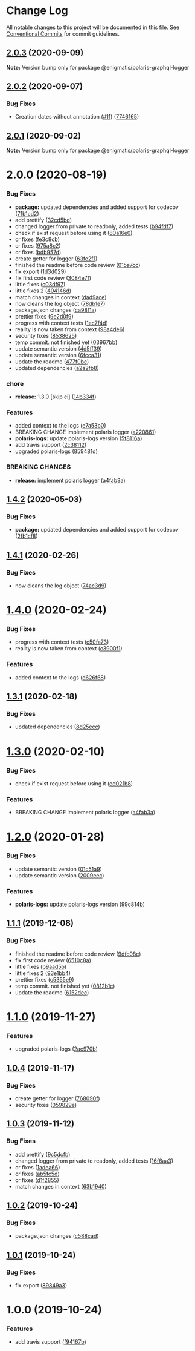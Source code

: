 # Change Log

All notable changes to this project will be documented in this file.
See [Conventional Commits](https://conventionalcommits.org) for commit guidelines.

## [2.0.3](https://github.com/Enigmatis/polaris-graphql-logger/compare/@enigmatis/polaris-graphql-logger@2.0.2...@enigmatis/polaris-graphql-logger@2.0.3) (2020-09-09)

**Note:** Version bump only for package @enigmatis/polaris-graphql-logger





## [2.0.2](https://github.com/Enigmatis/polaris-graphql-logger/compare/@enigmatis/polaris-graphql-logger@2.0.1...@enigmatis/polaris-graphql-logger@2.0.2) (2020-09-07)


### Bug Fixes

* Creation dates without annotation ([#11](https://github.com/Enigmatis/polaris-graphql-logger/issues/11)) ([7746165](https://github.com/Enigmatis/polaris-graphql-logger/commit/77461659786738b4f0b5acfb699574dad3bb8f2e))





## [2.0.1](https://github.com/Enigmatis/polaris-graphql-logger/compare/@enigmatis/polaris-graphql-logger@2.0.0...@enigmatis/polaris-graphql-logger@2.0.1) (2020-09-02)

**Note:** Version bump only for package @enigmatis/polaris-graphql-logger





# 2.0.0 (2020-08-19)


### Bug Fixes

* **package:** updated dependencies and added support for codecov ([71b1cd2](https://github.com/Enigmatis/polaris-graphql-logger/commit/71b1cd204cc196bcfcd8cd90208eb34c636e1051))
* add prettify ([32cd5bd](https://github.com/Enigmatis/polaris-graphql-logger/commit/32cd5bd98b66725e789939da00b7f6a20e49d916))
* changed logger from private to readonly, added tests ([b94fdf7](https://github.com/Enigmatis/polaris-graphql-logger/commit/b94fdf73f86fe6a850f6cb70183ff72e6608a48b))
* check if exist request before using it ([80a16e0](https://github.com/Enigmatis/polaris-graphql-logger/commit/80a16e0b9eba8309ae57b5d33afd8cee0bd07712))
* cr fixes ([fe3c8cb](https://github.com/Enigmatis/polaris-graphql-logger/commit/fe3c8cb2f4092d3975de612f07c4835b162a814e))
* cr fixes ([975a8c2](https://github.com/Enigmatis/polaris-graphql-logger/commit/975a8c2d5df577f62fa486bf29766dd9fee85c7e))
* cr fixes ([bdb957d](https://github.com/Enigmatis/polaris-graphql-logger/commit/bdb957d6bd10904227862e8b07694e7106971b35))
* create getter for logger ([63fe2f1](https://github.com/Enigmatis/polaris-graphql-logger/commit/63fe2f1f927ce92f970ce28a2185826e74755257))
* finished the readme before code review ([015a7cc](https://github.com/Enigmatis/polaris-graphql-logger/commit/015a7ccce5a59acf370d93d4657b990efbad8e36))
* fix export ([1d3d029](https://github.com/Enigmatis/polaris-graphql-logger/commit/1d3d0293ee500f8b25811e4554302feaba32a1cc))
* fix first code review ([3084e7f](https://github.com/Enigmatis/polaris-graphql-logger/commit/3084e7fdbd86069c660277881446e890b1d9ce43))
* little fixes ([c03df97](https://github.com/Enigmatis/polaris-graphql-logger/commit/c03df979eb70b1ad672b33db8e84b6f0d56ab461))
* little fixes 2 ([404146d](https://github.com/Enigmatis/polaris-graphql-logger/commit/404146d3286ba45a136d2acbb54e0ae6e783aecb))
* match changes in context ([dad9ace](https://github.com/Enigmatis/polaris-graphql-logger/commit/dad9aceb633d97c5dbb5641313716cc7fc30d99f))
* now cleans the log object ([78db1e7](https://github.com/Enigmatis/polaris-graphql-logger/commit/78db1e7f2f254901e62c1df19f32d3d49971a936))
* package.json changes ([ca98f1a](https://github.com/Enigmatis/polaris-graphql-logger/commit/ca98f1a0caf39188677e49b5614953e5c22601b6))
* prettier fixes ([9e2d0f9](https://github.com/Enigmatis/polaris-graphql-logger/commit/9e2d0f9f76fa173ab85126d3a5fa99fd568286a0))
* progress with context tests ([1ec7f4d](https://github.com/Enigmatis/polaris-graphql-logger/commit/1ec7f4deb0dd797d0ffc4df8f7f5dcc4f8c6aa5c))
* reality is now taken from context ([98a4de6](https://github.com/Enigmatis/polaris-graphql-logger/commit/98a4de601610e55349cf0fa992b5542b828481e5))
* security fixes ([8538625](https://github.com/Enigmatis/polaris-graphql-logger/commit/8538625df4716233adc5a0802d64277fce90896f))
* temp commit. not finished yet ([03967bb](https://github.com/Enigmatis/polaris-graphql-logger/commit/03967bb7ae54eecb00cc5a804177a6e9f36344c7))
* update semantic version ([4d5ff39](https://github.com/Enigmatis/polaris-graphql-logger/commit/4d5ff39e7c449a3ce81d462f2cfa1fad82d6bab1))
* update semantic version ([6fcca31](https://github.com/Enigmatis/polaris-graphql-logger/commit/6fcca31bcbc58dca4bd0676bdb0e669c05ec5f49))
* update the readme ([477f0bc](https://github.com/Enigmatis/polaris-graphql-logger/commit/477f0bc0d35556de80582e548c922b66ce75dd6c))
* updated dependencies ([a2a2fb8](https://github.com/Enigmatis/polaris-graphql-logger/commit/a2a2fb8132f896ca287167689631426dd10b7b7e))


### chore

* **release:** 1.3.0 [skip ci] ([14b334f](https://github.com/Enigmatis/polaris-graphql-logger/commit/14b334f2ea1fcae144d28ce6892e2a913c671871))


### Features

* added context to the logs ([e7a53b0](https://github.com/Enigmatis/polaris-graphql-logger/commit/e7a53b04bb3cab878b26e360154f731835355f8e))
* BREAKING CHANGE implement polaris logger ([a220861](https://github.com/Enigmatis/polaris-graphql-logger/commit/a2208612dc3bc8c6bd1593c20ff20283befc8944))
* **polaris-logs:** update polaris-logs version ([5f8116a](https://github.com/Enigmatis/polaris-graphql-logger/commit/5f8116a38f0a2031e66f6eee4c81d88b7c6bf18c))
* add travis support ([2c38112](https://github.com/Enigmatis/polaris-graphql-logger/commit/2c3811247e6ff96e187e06ccbe903e1b793928e0))
* upgraded polaris-logs ([859481d](https://github.com/Enigmatis/polaris-graphql-logger/commit/859481d9d57a0e494e5b3310e05c5a49e25c409a))


### BREAKING CHANGES

* **release:** implement polaris logger ([a4fab3a](https://github.com/Enigmatis/graphql-logger/commit/a4fab3a16d7fdc3c00bfbc7d328be64070f67869))





## [1.4.2](https://github.com/Enigmatis/polaris-graphql-logger/compare/v1.4.1...v1.4.2) (2020-05-03)


### Bug Fixes

* **package:** updated dependencies and added support for codecov ([2fb1cf8](https://github.com/Enigmatis/polaris-graphql-logger/commit/2fb1cf8bdffe79abf65d5f1207985bf3a7f64ae1))

## [1.4.1](https://github.com/Enigmatis/polaris-graphql-logger/compare/v1.4.0...v1.4.1) (2020-02-26)


### Bug Fixes

* now cleans the log object ([74ac3d9](https://github.com/Enigmatis/polaris-graphql-logger/commit/74ac3d9f45155f5df01a1f8445a9df253a90a48b))

# [1.4.0](https://github.com/Enigmatis/graphql-logger/compare/v1.3.1...v1.4.0) (2020-02-24)


### Bug Fixes

* progress with context tests ([c50fa73](https://github.com/Enigmatis/graphql-logger/commit/c50fa7375d05bb8c1d5f6d5e83e67a141f1b51dc))
* reality is now taken from context ([c3900f1](https://github.com/Enigmatis/graphql-logger/commit/c3900f12258cb6d36f086d7c36441c430145ad0d))


### Features

* added context to the logs ([d626f68](https://github.com/Enigmatis/graphql-logger/commit/d626f68a9f282fcd57a63cdb52f8b98f1b2f29e5))

## [1.3.1](https://github.com/Enigmatis/graphql-logger/compare/v1.3.0...v1.3.1) (2020-02-18)


### Bug Fixes

* updated dependencies ([8d25ecc](https://github.com/Enigmatis/graphql-logger/commit/8d25ecc8c29380720efd8ae99cc6d15d82488426))

# [1.3.0](https://github.com/Enigmatis/graphql-logger/compare/v1.2.0...v1.3.0) (2020-02-10)


### Bug Fixes

* check if exist request before using it ([ed021b8](https://github.com/Enigmatis/graphql-logger/commit/ed021b8f96b0761cf857bbbba6da8547de4bd221))


### Features

* BREAKING CHANGE implement polaris logger ([a4fab3a](https://github.com/Enigmatis/graphql-logger/commit/a4fab3a16d7fdc3c00bfbc7d328be64070f67869))

# [1.2.0](https://github.com/Enigmatis/graphql-logger/compare/v1.1.1...v1.2.0) (2020-01-28)


### Bug Fixes

* update semantic version ([01c51a9](https://github.com/Enigmatis/graphql-logger/commit/01c51a967a94f8e5a76b5d779dc27d844e095ab6))
* update semantic version ([2009eec](https://github.com/Enigmatis/graphql-logger/commit/2009eecf63a750fec9cb746c2b18160c3eb1c006))


### Features

* **polaris-logs:** update polaris-logs version ([99c814b](https://github.com/Enigmatis/graphql-logger/commit/99c814b723b7cfc67800d2aaf7a2360825737ceb))

## [1.1.1](https://github.com/Enigmatis/graphql-logger/compare/v1.1.0...v1.1.1) (2019-12-08)


### Bug Fixes

* finished the readme before code review ([9dfc08c](https://github.com/Enigmatis/graphql-logger/commit/9dfc08c0f7c015fc3029c3db70be2580c01bcb00))
* fix first code review ([6510c8a](https://github.com/Enigmatis/graphql-logger/commit/6510c8ad5a5479e55cc314cc89e6d62ccff92e1e))
* little fixes ([b9aad5b](https://github.com/Enigmatis/graphql-logger/commit/b9aad5b52176cc0550cb87df3a21502a926439f6))
* little fixes 2 ([93e1bb4](https://github.com/Enigmatis/graphql-logger/commit/93e1bb4d71d02c3de92bd44ffee1e843551a42b6))
* prettier fixes ([c5355e9](https://github.com/Enigmatis/graphql-logger/commit/c5355e9fc55d39876bb8468a9628cdce529734b9))
* temp commit. not finished yet ([0812b1c](https://github.com/Enigmatis/graphql-logger/commit/0812b1ca2cf274a1f7a155ae444f352ec2bd8f05))
* update the readme ([6152dec](https://github.com/Enigmatis/graphql-logger/commit/6152dec89cc1927b1f6d68675c9e293bf9c0d925))

# [1.1.0](https://github.com/Enigmatis/graphql-logger/compare/v1.0.4...v1.1.0) (2019-11-27)


### Features

* upgraded polaris-logs ([2ac970b](https://github.com/Enigmatis/graphql-logger/commit/2ac970bd009a562d0ed10b159bbed19924fef71a))

## [1.0.4](https://github.com/Enigmatis/graphql-logger/compare/v1.0.3...v1.0.4) (2019-11-17)


### Bug Fixes

* create getter for logger ([768090f](https://github.com/Enigmatis/graphql-logger/commit/768090f0c0a81344f4c8abd388ffe91c9c77c867))
* security fixes ([059829e](https://github.com/Enigmatis/graphql-logger/commit/059829ecb822243aaf4b870b7d4bed62a60c1f86))

## [1.0.3](https://github.com/Enigmatis/graphql-logger/compare/v1.0.2...v1.0.3) (2019-11-12)


### Bug Fixes

* add prettify ([9c5dcfb](https://github.com/Enigmatis/graphql-logger/commit/9c5dcfbc0190fadb8096fac24b2e8c658308b321))
* changed logger from private to readonly, added tests ([16f6aa3](https://github.com/Enigmatis/graphql-logger/commit/16f6aa3ae1fefd24622d97fa096ecbd2e4129f8d))
* cr fixes ([1adea66](https://github.com/Enigmatis/graphql-logger/commit/1adea6685942e94ae1af1272037e3b942a258299))
* cr fixes ([ab5fc5d](https://github.com/Enigmatis/graphql-logger/commit/ab5fc5d86b80a36196ff3c8e303941c37a3f3ded))
* cr fixes ([d1f2855](https://github.com/Enigmatis/graphql-logger/commit/d1f2855afa1b197f80e8e1fb068cf083077cec23))
* match changes in context ([63b1940](https://github.com/Enigmatis/graphql-logger/commit/63b1940b34250257c0968ff031e543672620b3c7))

## [1.0.2](https://github.com/Enigmatis/graphql-logger/compare/v1.0.1...v1.0.2) (2019-10-24)


### Bug Fixes

* package.json changes ([c588cad](https://github.com/Enigmatis/graphql-logger/commit/c588cad677de1dac26409dca6eb3a411c7a1905f))

## [1.0.1](https://github.com/Enigmatis/graphql-logger/compare/v1.0.0...v1.0.1) (2019-10-24)


### Bug Fixes

* fix export ([89849a3](https://github.com/Enigmatis/graphql-logger/commit/89849a3a1ca00e266487d01876376a684a5a8944))

# 1.0.0 (2019-10-24)


### Features

* add travis support ([f94167b](https://github.com/Enigmatis/graphql-logger/commit/f94167bd04fa147182db551a078e72d8ea1dbd07))
